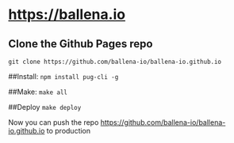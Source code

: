 # https://ballena.io

## Clone the Github Pages repo
`git clone https://github.com/ballena-io/ballena-io.github.io`

##Install:
`npm install pug-cli -g`

##Make:
`make all`

##Deploy
`make deploy`

Now you can push the repo https://github.com/ballena-io/ballena-io.github.io to production
